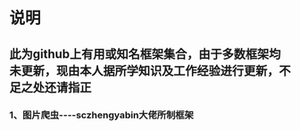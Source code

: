 # 说明

## 此为github上有用或知名框架集合，由于多数框架均未更新，现由本人据所学知识及工作经验进行更新，不足之处还请指正

### 1、图片爬虫----sczhengyabin大佬所制框架

